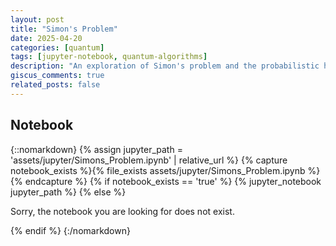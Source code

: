 ```yaml
---
layout: post
title: "Simon's Problem"
date: 2025-04-20
categories: [quantum]
tags: [jupyter-notebook, quantum-algorithms]
description: "An exploration of Simon's problem and the probabilistic hybrid quantum-classical algorithm that solves the problem, demonstrating exponential speedup over classical approaches."
giscus_comments: true
related_posts: false
---
```


## Notebook

{::nomarkdown}
{% assign jupyter_path = 'assets/jupyter/Simons_Problem.ipynb' | relative_url %}
{% capture notebook_exists %}{% file_exists assets/jupyter/Simons_Problem.ipynb %}{% endcapture %}
{% if notebook_exists == 'true' %}
  {% jupyter_notebook jupyter_path %}
{% else %}
  <p>Sorry, the notebook you are looking for does not exist.</p>
{% endif %}
{:/nomarkdown}
